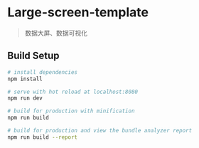 <!--
 * @Author: lixiaoyanqq lixy_9791@163.com
 * @Date: 2024-09-04 15:15:24
 * @LastEditors: lixiaoyanqq lixy_9791@163.com
 * @LastEditTime: 2024-09-10 10:44:25
 * @FilePath: /Large-screen-template/README.md
 * @Description: 这是默认设置,请设置`customMade`, 打开koroFileHeader查看配置 进行设置: https://github.com/OBKoro1/koro1FileHeader/wiki/%E9%85%8D%E7%BD%AE
-->
# Large-screen-template

> 数据大屏、数据可视化

## Build Setup

```bash
# install dependencies
npm install

# serve with hot reload at localhost:8080
npm run dev

# build for production with minification
npm run build

# build for production and view the bundle analyzer report
npm run build --report
```
